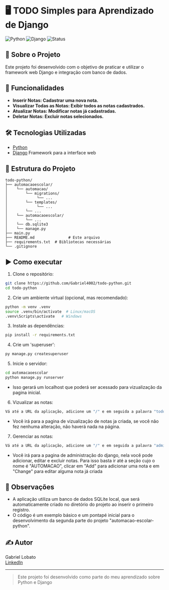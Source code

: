 # 🖥️ TODO Simples para Aprendizado de Django

![Python](https://img.shields.io/badge/Python-3.10%2B-blue)
![Django](https://img.shields.io/badge/Django-5.2.6%006400)
![Status](https://img.shields.io/badge/Status-Concluído-brightgreen)

## 📌 Sobre o Projeto
Este projeto foi desenvolvido com o objetivo de praticar e utilizar o framework web Django e integração com banco de dados.


## 🚀 Funcionalidades
- **Inserir Notas: Cadastrar uma nova nota.**
- **Visualizar Todas as Notas: Exibir todos as notas cadastrados.**
- **Atualizar Notas: Modificar notas já cadastradas.**
- **Deletar Notas: Excluir notas selecionados.**

## 🛠 Tecnologias Utilizadas
- [Python](https://www.python.org/)
- [Django](https://www.djangoproject.com/) Framework para a interface web

## 📁 Estrutura do Projeto
```
todo-python/
├── automacaoescolar/
│    └── automacao/
│        └── migrations/
│             └── ...
│        └── templates/
│             └── ...
│        └── ...
│    └── automacaoescolar/
│        └── ...
│    └── db.sqlite3
│    └── manage.py
├── main.py
├── README.md               # Este arquivo
├── requirements.txt  # Bibliotecas necessárias
└── .gitignore        
```
## ▶️ Como executar

1. Clone o repositório:
```bash
git clone https://github.com/Gabriel4002/todo-python.git
cd todo-python
```

2. Crie um ambiente virtual (opcional, mas recomendado):
```bash
python -m venv .venv
source .venv/bin/activate  # Linux/macOS
.venv\Scripts\activate   # Windows
```

3. Instale as dependências:
```bash
pip install -r requirements.txt
```

4. Crie um 'superuser':
```bash
py manage.py createsuperuser
```

5. Inicie o servidor:
```bash
cd automacaoescolar
python manage.py runserver
```
- Isso gerará um localhost que poderá ser acessado para vizualização da pagina inicial.

6. Vizualizar as notas:
```bash
Vá até a URL da aplicação, adicione um "/" e em seguida a palavra "todos/"
```
- Você irá para a pagina de vizualização de notas ja criada, se você não fez nenhuma alteração, não haverá nada na página.

7. Gerenciar as notas:
```bash
Vá até a URL da aplicação, adicione um "/" e em seguida a palavra "admin/"
```
- Você irá para a pagina de administração do django, nela você pode adicionar, editar e excluir notas. Para isso basta ir até a seção cujo o nome é "AUTOMACAO", clicar em "Add" para adicionar uma nota e em "Change" para editar alguma nota já criada

## 📝 Observações

- A aplicação utiliza um banco de dados SQLite local, que será automaticamente criado no diretório do projeto ao inserir o primeiro registro.
- O código é um exemplo básico e um pontapé inicial para o desenvolvimento da segunda parte do projeto "automacao-escolar-python".

## ✍️ Autor

Gabriel Lobato  
[LinkedIn](https://www.linkedin.com/in/gabriel-lobato-314096371)

---

> Este projeto foi desenvolvido como parte do meu aprendizado sobre Python e Django
